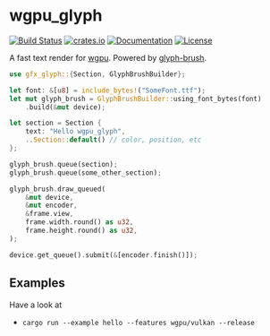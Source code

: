 # wgpu_glyph
[![Build Status](https://travis-ci.org/hecrj/wgpu_glyph.svg?branch=master)](https://travis-ci.org/hecrj/wgpu_glyph)
[![crates.io](https://img.shields.io/crates/v/wgpu_glyph.svg)](https://crates.io/crates/wgpu_glyph)
[![Documentation](https://docs.rs/wgpu_glyph/badge.svg)](https://docs.rs/wgpu_glyph)
[![License](https://img.shields.io/crates/l/wgpu_glyph.svg)](https://github.com/hecrj/wgpu_glyph/blob/master/LICENSE)

A fast text render for [wgpu](https://github.com/gfx-rs/wgpu). Powered by
[glyph-brush](https://github.com/alexheretic/glyph-brush/tree/master/glyph-brush).

```rust
use gfx_glyph::{Section, GlyphBrushBuilder};

let font: &[u8] = include_bytes!("SomeFont.ttf");
let mut glyph_brush = GlyphBrushBuilder::using_font_bytes(font)
    .build(&mut device);

let section = Section {
    text: "Hello wgpu_glyph",
    ..Section::default() // color, position, etc
};

glyph_brush.queue(section);
glyph_brush.queue(some_other_section);

glyph_brush.draw_queued(
    &mut device,
    &mut encoder,
    &frame.view,
    frame.width.round() as u32,
    frame.height.round() as u32,
);

device.get_queue().submit(&[encoder.finish()]);
```

## Examples
Have a look at
* `cargo run --example hello --features wgpu/vulkan --release`
